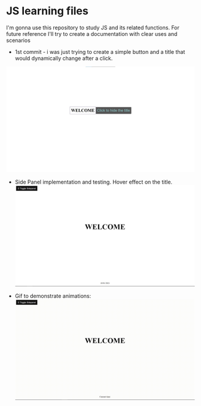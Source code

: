 # JS learning files

I'm gonna use this repository to study JS and its related functions.
For future reference I'll try to create a documentation with clear uses and scenarios

- 1st commit - i was just trying to create a simple button and a title that would dynamically change after a click.

![html demonstration](./1stCommit.jpg)

- Side Panel implementation and testing. Hover effect on the title.
![Css udpate](./CssUpdateSidePanel.jpg)

- Gif to demonstrate animations:
![Side panel and animations](./hoverAndSidePanel.gif)